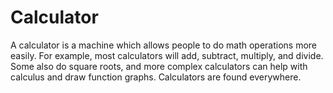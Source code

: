 # Calculator
A calculator is a machine which allows people to do math operations more easily. For example, most calculators will add, subtract, multiply, and divide. Some also do square roots, and more complex calculators can help with calculus and draw function graphs. Calculators are found everywhere.
